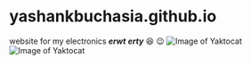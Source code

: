 # yashankbuchasia.github.io
website for my electronics
***erwt***
*******erty*******
:satisfied:
:wink:
![Image of Yaktocat](https://octodex.github.com/images/yaktocat.png)
![Image of Yaktocat](http://www.fggam.org/wp-content/uploads/2018/01/Olympics_2018_Sochi.jpg)

